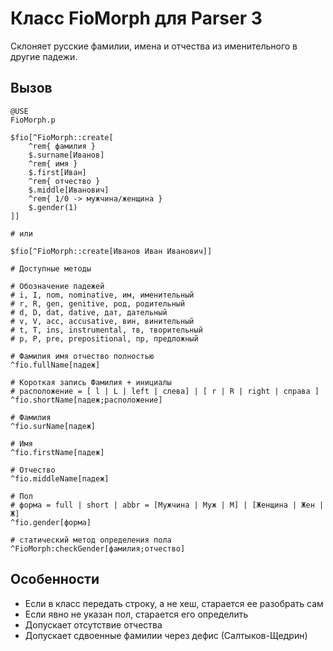 # Класс FioMorph для Parser 3

Склоняет русские фамилии, имена и отчества из именительного в другие падежи.

## Вызов

``` parser
@USE
FioMorph.p

$fio[^FioMorph::create[
	^rem{ фамилия }
	$.surname[Иванов]
	^rem{ имя }
	$.first[Иван]
	^rem{ отчество }
	$.middle[Иванович]
	^rem{ 1/0 -> мужчина/женщина }
	$.gender(1)
]]

# или

$fio[^FioMorph::create[Иванов Иван Иванович]]

# Доступные методы

# Обозначение падежей
# i, I, nom, nominative, им, именительный
# r, R, gen, genitive, род, родительный
# d, D, dat, dative, дат, дательный
# v, V, acc, accusative, вин, винительный
# t, T, ins, instrumental, тв, творительный
# p, P, pre, prepositional, пр, предложный

# Фамилия имя отчество полностью
^fio.fullName[падеж]

# Короткая запись Фамилия + инициалы
# расположение = [ l | L | left | слева] | [ r | R | right | справа ]
^fio.shortName[падеж;расположение]

# Фамилия
^fio.surName[падеж]

# Имя
^fio.firstName[падеж]

# Отчество 
^fio.middleName[падеж]

# Пол
# форма = full | short | abbr = [Мужчина | Муж | М] | [Женщина | Жен | Ж]
^fio.gender[форма]

# статический метод определения пола
^FioMorph:checkGender[фамилия;отчество]
```

## Особенности

* Если в класс передать строку, а не хеш, старается ее разобрать сам
* Если явно не указан пол, старается его определить
* Допускает отсутствие отчества
* Допускает сдвоенные фамилии через дефис (Салтыков-Щедрин)
